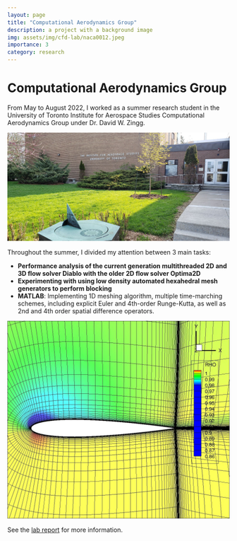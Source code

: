 ```yaml
---
layout: page
title: "Computational Aerodynamics Group"
description: a project with a background image
img: assets/img/cfd-lab/naca0012.jpeg
importance: 3
category: research
---
```


# Computational Aerodynamics Group

From May to August 2022, I worked as a summer research student in the University of Toronto Institute for Aerospace Studies Computational Aerodynamics Group under Dr. David W. Zingg.

![UTIAS Photo](assets/img/cfd-lab/utias_photo.jpeg)

Throughout the summer, I divided my attention between 3 main tasks:

- **Performance analysis of the current generation multithreaded 2D and 3D flow solver Diablo with the older 2D flow solver Optima2D**
- **Experimenting with using low density automated hexahedral mesh generators to perform blocking**
- **MATLAB**: Implementing 1D meshing algorithm, multiple time-marching schemes, including explicit Euler and 4th-order Runge-Kutta, as well as 2nd and 4th order spatial difference operators.

![NACA 0012 Airfoil](assets/img/cfd-lab/naca0012.jpeg)

See the [lab report](https://example.com/doc/CFD_Lab_Report.pdf) for more information.

